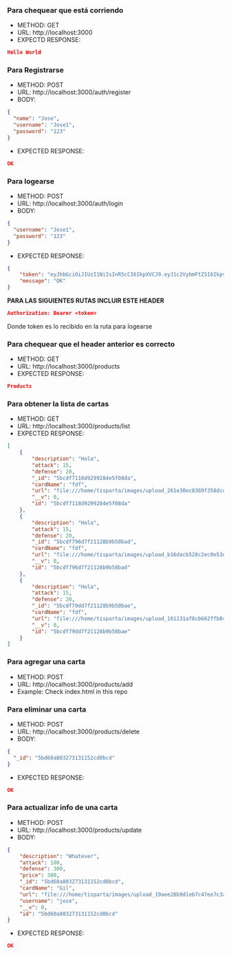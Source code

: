### Para chequear que está corriendo

* METHOD: GET
* URL: http://localhost:3000
* EXPECTD RESPONSE:
```json
Hello World
```

### Para Registrarse

* METHOD: POST
* URL: http://localhost:3000/auth/register
* BODY:
```json
{
  "name": "Jose",
  "username": "Jose1",
  "password": "123"
}
```
* EXPECTED RESPONSE:
```json
OK
```

### Para logearse

* METHOD: POST
* URL: http://localhost:3000/auth/login
* BODY:
```json
{
  "username": "Jose1",
  "password": "123"
}
```
* EXPECTED RESPONSE:
```json
{
    "token": "eyJhbGciOiJIUzI1NiIsInR5cCI6IkpXVCJ9.eyJ1c2VybmFtZSI6Ikpvc2UxMDAiLCJpYXQiOjE1Mzk2MzQwMjF9.7jDH1MuRo9LQ9q6DA0-elvViMMITLR1PI5mFm8VRk48",
    "message": "OK"
}
```

**PARA LAS SIGUIENTES RUTAS INCLUIR ESTE HEADER**
```json
Authorization: Bearer <token>
```
Donde token es lo recibido en la ruta para logearse

### Para chequear que el header anterior es correcto
* METHOD: GET
* URL: http://localhost:3000/products
* EXPECTED RESPONSE:
```json
Products
```

### Para obtener la lista de cartas
* METHOD: GET
* URL: http://localhost:3000/products/list
* EXPECTED RESPONSE:
```json
[
    {
        "description": "Hola",
        "attack": 15,
        "defense": 20,
        "_id": "5bcdf7118d9299284e5f08da",
        "cardName": "fdf",
        "url": "file:///home/tisparta/images/upload_261e30ec8369f358dcd63836f38f830f.jpg",
        "__v": 0,
        "id": "5bcdf7118d9299284e5f08da"
    },
    {
        "description": "Hola",
        "attack": 15,
        "defense": 20,
        "_id": "5bcdf796d7f21128b9b50bad",
        "cardName": "fdf",
        "url": "file:///home/tisparta/images/upload_b16dacb528c2ec0e53d73a2c42a9cf02.png",
        "__v": 0,
        "id": "5bcdf796d7f21128b9b50bad"
    },
    {
        "description": "Hola",
        "attack": 15,
        "defense": 20,
        "_id": "5bcdf79dd7f21128b9b50bae",
        "cardName": "fdf",
        "url": "file:///home/tisparta/images/upload_161231af8cb662ffb04ee24659671cf8.png",
        "__v": 0,
        "id": "5bcdf79dd7f21128b9b50bae"
    }
]
```

### Para agregar una carta
* METHOD: POST
* URL: http://localhost:3000/products/add
* Example: Check index.html in this repo

### Para eliminar una carta

* METHOD: POST
* URL: http://localhost:3000/products/delete
* BODY:
```json
{
  "_id": "5bd60a803273131152cd0bcd"
}
```
* EXPECTED RESPONSE:
```json
OK
```

### Para actualizar info de una carta

* METHOD: POST
* URL: http://localhost:3000/products/update
* BODY:
```json
{
    "description": "Whatever",
    "attack": 100,
    "defense": 300,
    "price": 300,
    "_id": "5bd60a803273131152cd0bcd",
    "cardName": "Gil",
    "url": "file:///home/tisparta/images/upload_19aee28b9d1eb7c47ee7c3a21199ac54.png",
    "username": "jose",
    "__v": 0,
    "id": "5bd60a803273131152cd0bcd"
}
```
* EXPECTED RESPONSE:
```json
OK
```

